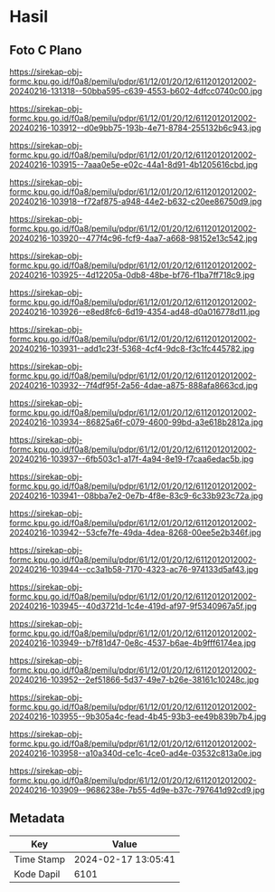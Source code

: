 # Hasil

## Foto C Plano

https://sirekap-obj-formc.kpu.go.id/f0a8/pemilu/pdpr/61/12/01/20/12/6112012012002-20240216-131318--50bba595-c639-4553-b602-4dfcc0740c00.jpg

https://sirekap-obj-formc.kpu.go.id/f0a8/pemilu/pdpr/61/12/01/20/12/6112012012002-20240216-103912--d0e9bb75-193b-4e71-8784-255132b6c943.jpg

https://sirekap-obj-formc.kpu.go.id/f0a8/pemilu/pdpr/61/12/01/20/12/6112012012002-20240216-103915--7aaa0e5e-e02c-44a1-8d91-4b1205616cbd.jpg

https://sirekap-obj-formc.kpu.go.id/f0a8/pemilu/pdpr/61/12/01/20/12/6112012012002-20240216-103918--f72af875-a948-44e2-b632-c20ee86750d9.jpg

https://sirekap-obj-formc.kpu.go.id/f0a8/pemilu/pdpr/61/12/01/20/12/6112012012002-20240216-103920--477f4c96-fcf9-4aa7-a668-98152e13c542.jpg

https://sirekap-obj-formc.kpu.go.id/f0a8/pemilu/pdpr/61/12/01/20/12/6112012012002-20240216-103925--4d12205a-0db8-48be-bf76-f1ba7ff718c9.jpg

https://sirekap-obj-formc.kpu.go.id/f0a8/pemilu/pdpr/61/12/01/20/12/6112012012002-20240216-103926--e8ed8fc6-6d19-4354-ad48-d0a016778d11.jpg

https://sirekap-obj-formc.kpu.go.id/f0a8/pemilu/pdpr/61/12/01/20/12/6112012012002-20240216-103931--add1c23f-5368-4cf4-9dc8-f3c1fc445782.jpg

https://sirekap-obj-formc.kpu.go.id/f0a8/pemilu/pdpr/61/12/01/20/12/6112012012002-20240216-103932--7f4df95f-2a56-4dae-a875-888afa8663cd.jpg

https://sirekap-obj-formc.kpu.go.id/f0a8/pemilu/pdpr/61/12/01/20/12/6112012012002-20240216-103934--86825a6f-c079-4600-99bd-a3e618b2812a.jpg

https://sirekap-obj-formc.kpu.go.id/f0a8/pemilu/pdpr/61/12/01/20/12/6112012012002-20240216-103937--6fb503c1-a17f-4a94-8e19-f7caa6edac5b.jpg

https://sirekap-obj-formc.kpu.go.id/f0a8/pemilu/pdpr/61/12/01/20/12/6112012012002-20240216-103941--08bba7e2-0e7b-4f8e-83c9-6c33b923c72a.jpg

https://sirekap-obj-formc.kpu.go.id/f0a8/pemilu/pdpr/61/12/01/20/12/6112012012002-20240216-103942--53cfe7fe-49da-4dea-8268-00ee5e2b346f.jpg

https://sirekap-obj-formc.kpu.go.id/f0a8/pemilu/pdpr/61/12/01/20/12/6112012012002-20240216-103944--cc3a1b58-7170-4323-ac76-974133d5af43.jpg

https://sirekap-obj-formc.kpu.go.id/f0a8/pemilu/pdpr/61/12/01/20/12/6112012012002-20240216-103945--40d3721d-1c4e-419d-af97-9f5340967a5f.jpg

https://sirekap-obj-formc.kpu.go.id/f0a8/pemilu/pdpr/61/12/01/20/12/6112012012002-20240216-103949--b7f81d47-0e8c-4537-b6ae-4b9fff6174ea.jpg

https://sirekap-obj-formc.kpu.go.id/f0a8/pemilu/pdpr/61/12/01/20/12/6112012012002-20240216-103952--2ef51866-5d37-49e7-b26e-38161c10248c.jpg

https://sirekap-obj-formc.kpu.go.id/f0a8/pemilu/pdpr/61/12/01/20/12/6112012012002-20240216-103955--9b305a4c-fead-4b45-93b3-ee49b839b7b4.jpg

https://sirekap-obj-formc.kpu.go.id/f0a8/pemilu/pdpr/61/12/01/20/12/6112012012002-20240216-103958--a10a340d-ce1c-4ce0-ad4e-03532c813a0e.jpg

https://sirekap-obj-formc.kpu.go.id/f0a8/pemilu/pdpr/61/12/01/20/12/6112012012002-20240216-103909--9686238e-7b55-4d9e-b37c-797641d92cd9.jpg


## Metadata

| Key        | Value               |
| ---------- | ------------------- |
| Time Stamp | 2024-02-17 13:05:41 |
| Kode Dapil | 6101                |



